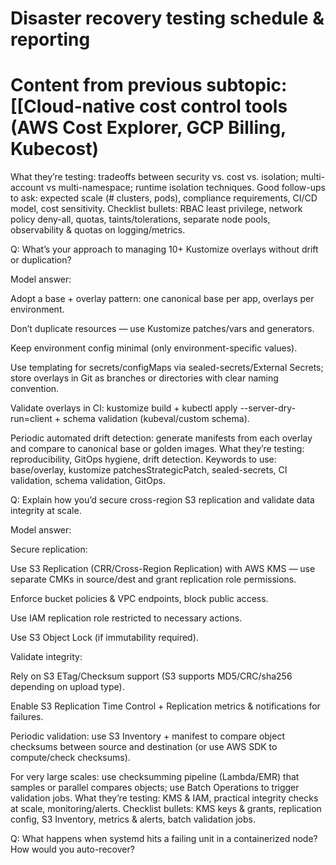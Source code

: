 # Disaster recovery testing schedule & reporting

# Content from previous subtopic: [[Cloud-native cost control tools (AWS Cost Explorer, GCP Billing, Kubecost)

What they’re testing: tradeoffs between security vs. cost vs. isolation; multi-account vs multi-namespace; runtime isolation techniques.
Good follow-ups to ask: expected scale (# clusters, pods), compliance requirements, CI/CD model, cost sensitivity.
Checklist bullets: RBAC least privilege, network policy deny-all, quotas, taints/tolerations, separate node pools, observability & quotas on logging/metrics.

Q: What’s your approach to managing 10+ Kustomize overlays without drift or duplication?

Model answer:

Adopt a base + overlay pattern: one canonical base per app, overlays per environment.

Don’t duplicate resources — use Kustomize patches/vars and generators.

Keep environment config minimal (only environment-specific values).

Use templating for secrets/configMaps via sealed-secrets/External Secrets; store overlays in Git as branches or directories with clear naming convention.

Validate overlays in CI: kustomize build + kubectl apply --server-dry-run=client + schema validation (kubeval/custom schema).

Periodic automated drift detection: generate manifests from each overlay and compare to canonical base or golden images.
What they’re testing: reproducibility, GitOps hygiene, drift detection.
Keywords to use: base/overlay, kustomize patchesStrategicPatch, sealed-secrets, CI validation, schema validation, GitOps.

Q: Explain how you’d secure cross-region S3 replication and validate data integrity at scale.

Model answer:

Secure replication:

Use S3 Replication (CRR/Cross-Region Replication) with AWS KMS — use separate CMKs in source/dest and grant replication role permissions.

Enforce bucket policies & VPC endpoints, block public access.

Use IAM replication role restricted to necessary actions.

Use S3 Object Lock (if immutability required).

Validate integrity:

Rely on S3 ETag/Checksum support (S3 supports MD5/CRC/sha256 depending on upload type).

Enable S3 Replication Time Control + Replication metrics & notifications for failures.

Periodic validation: use S3 Inventory + manifest to compare object checksums between source and destination (or use AWS SDK to compute/check checksums).

For very large scales: use checksumming pipeline (Lambda/EMR) that samples or parallel compares objects; use Batch Operations to trigger validation jobs.
What they’re testing: KMS & IAM, practical integrity checks at scale, monitoring/alerts.
Checklist bullets: KMS keys & grants, replication config, S3 Inventory, metrics & alerts, batch validation jobs.

Q: What happens when systemd hits a failing unit in a containerized node? How would you auto-recover?
